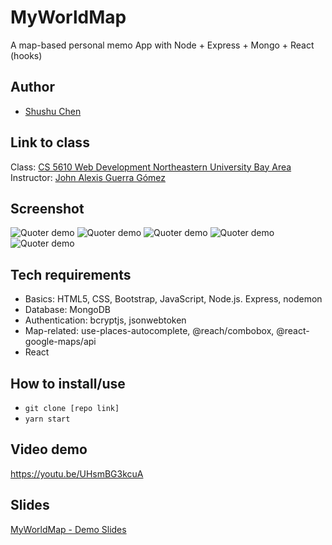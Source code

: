 # MyWorldMap
A map-based personal memo App with Node + Express + Mongo + React (hooks)

## Author

- [Shushu Chen](https://vanishima.github.io/index.html)

## Link to class

Class: [CS 5610 Web Development Northeastern University Bay Area](https://johnguerra.co/classes/webDevelopment_fall_2021/)  
Instructor: [John Alexis Guerra Gómez](https://johnguerra.co/)

## Screenshot

![Quoter demo](https://github.com/vanishima/Quoter/blob/main/demo/screenshot_hompage.png?raw=true)
![Quoter demo](https://github.com/vanishima/Quoter/blob/main/demo/screenshot_books.png?raw=true)
![Quoter demo](https://github.com/vanishima/Quoter/blob/main/demo/screenshot_authors.png?raw=true)
![Quoter demo](https://github.com/vanishima/Quoter/blob/main/demo/screenshot_authordetails.png?raw=true)
![Quoter demo](https://github.com/vanishima/Quoter/blob/main/demo/screenshot_bookdetails.png?raw=true)

## Tech requirements

- Basics: HTML5, CSS, Bootstrap, JavaScript, Node.js. Express, nodemon
- Database: MongoDB
- Authentication: bcryptjs, jsonwebtoken
- Map-related: use-places-autocomplete, @reach/combobox, @react-google-maps/api
- React

## How to install/use

- `git clone [repo link]`
- `yarn start`

## Video demo

https://youtu.be/UHsmBG3kcuA

## Slides

[MyWorldMap - Demo Slides](https://docs.google.com/presentation/d/1YWO2BhOK9eBZhFptax2Dc68FTBAMlQ1yOyuQYALaq44/edit?usp=sharing)
